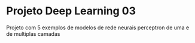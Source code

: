 # Projeto Deep Learning 03
Projeto com 5 exemplos de modelos de rede neurais perceptron de uma e de multiplas camadas
